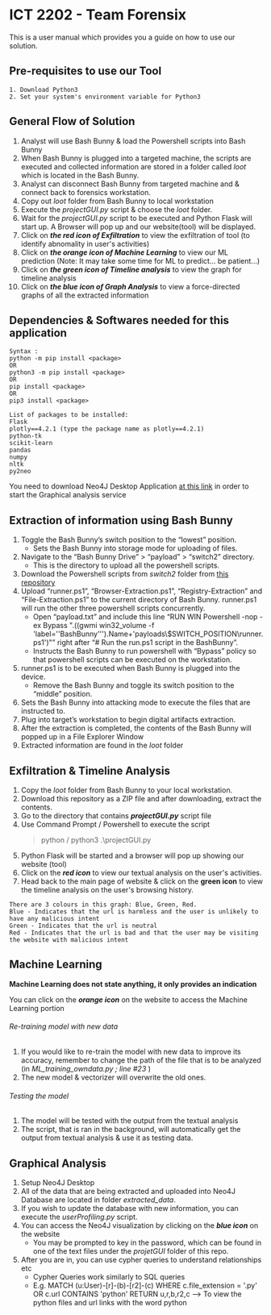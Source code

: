 # ICT 2202 - Team Forensix

This is a user manual which provides you a guide on how to use our solution. 

## Pre-requisites to use our Tool
```
1. Download Python3
2. Set your system's environment variable for Python3
```

## General Flow of Solution
1. Analyst will use Bash Bunny & load the Powershell scripts into Bash Bunny
2. When Bash Bunny is plugged into a targeted machine, the scripts are executed and collected information are stored in a folder called *loot* which is located in the Bash Bunny.
3. Analyst can disconnect Bash Bunny from targeted machine and & connect back to forensics workstation. 
4. Copy out *loot* folder from Bash Bunny to local workstation
5. Execute the *projectGUI.py* script & choose the *loot* folder.
6. Wait for the *projectGUI.py* script to be executed and Python Flask will start up. A Browser will pop up and our website(tool) will be displayed. 
7. Click on ***the red icon of Exfiltration*** to view the exfiltration of tool (to identify abnomality in user's activities)
8. Click on ***the orange icon of Machine Learning*** to view our ML prediction (Note: It may take some time for ML to predict... be patient...)
9. Click on ***the green icon of Timeline analysis*** to view the graph for timeline analysis
10. Click on ***the blue icon of Graph Analysis*** to view a force-directed graphs of all the extracted information 

## Dependencies & Softwares needed for this application
```
Syntax : 
python -m pip install <package> 
OR
python3 -m pip install <package>
OR
pip install <package>
OR
pip3 install <package>

List of packages to be installed:
Flask
plotly==4.2.1 (type the package name as plotly==4.2.1)
python-tk
scikit-learn
pandas
numpy
nltk
py2neo
```
You need to download Neo4J Desktop Application [at this link](https://neo4j.com/developer/neo4j-desktop/) in order to start the Graphical analysis service


## Extraction of information using Bash Bunny
1. Toggle the Bash Bunny’s switch position to the “lowest” position.
    - Sets the Bash Bunny into storage mode for uploading of files.
2. Navigate to the “Bash Bunny Drive” > “payload” > “switch2” directory.
    - This is the directory to upload all the powershell scripts.
5. Download the Powershell scripts from *switch2* folder from [this repository](https://github.com/wanitaqing/forensix-2202)
6. Upload “runner.ps1”, “Browser-Extraction.ps1”, “Registry-Extraction” and “File-Extraction.ps1” to the current directory of Bash Bunny.
runner.ps1 will run the other three powershell scripts concurrently.
    - Open “payload.txt” and include this line “RUN WIN Powershell -nop -ex Bypass ".((gwmi win32_volume -f 'label=''BashBunny''').Name+'payloads\\$SWITCH_POSITION\runner.ps1')"” right after “# Run the run.ps1 script in the BashBunny”.
    - Instructs the Bash Bunny to run powershell with “Bypass” policy so that powershell scripts can be executed on the workstation.
9. runner.ps1 is to be executed when Bash Bunny is plugged into the device.
    - Remove the Bash Bunny and toggle its switch position to the “middle” position.
11. Sets the Bash Bunny into attacking mode to execute the files that are instructed to.
12. Plug into target’s workstation to begin digital artifacts extraction.
13. After the extraction is completed, the contents of the Bash Bunny will popped up in a File Explorer Window
14. Extracted information are found in the *loot* folder

## Exfiltration & Timeline Analysis
1. Copy the *loot* folder from Bash Bunny to your local workstation.
2. Download this repository as a ZIP file and after downloading, extract the contents.
3. Go to the directory that contains ***projectGUI.py*** script file
4. Use Command Prompt / Powershell to execute the script 
    > python / python3 .\projectGUI.py
5. Python Flask will be started and a browser will pop up showing our website (tool)
6. Click on the ***red icon*** to view our textual analysis on the user's activities. 
7. Head back to the main page of website & click on the **green icon** to view the timeline analysis on the user's browsing history. 
```
There are 3 colours in this graph: Blue, Green, Red.
Blue - Indicates that the url is harmless and the user is unlikely to have any malicious intent
Green - Indicates that the url is neutral
Red - Indicates that the url is bad and that the user may be visiting the website with malicious intent
```
## Machine Learning
__Machine Learning does not state anything, it only provides an indication__

You can click on the ***orange icon*** on the website to access the Machine Learning portion
###### Re-training model with new data
1. If you would like to re-train the model with new data to improve its accuracy, remember to change the path of the file that is to be analyzed (in *ML_training_owndata.py ; line #23* )
2. The new model & vectorizer will overwrite the old ones.

###### Testing the model
1. The model will be tested with the output from the textual analysis
2. The script, that is ran in the background, will automatically get the output from textual analysis & use it as testing data.

## Graphical Analysis
1. Setup Neo4J Desktop
2. All of the data that are being extracted and uploaded into Neo4J Database are located in folder *extracted_data*.
3. If you wish to update the database with new information, you can execute the *userProfiling.py* script.
4. You can access the Neo4J visualization by clicking on the ***blue icon*** on the website
    - You may be prompted to key in the password, which can be found in one of the text files under the *projetGUI* folder of this repo. 
5. After you are in, you can use cypher queries to understand relationships etc
    - Cypher Queries work similarly to SQL queries
    - E.g.  MATCH (u:User)-[r]-(b)-[r2]-(c) WHERE c.file_extension = '.py' OR c.url CONTAINS 'python' RETURN u,r,b,r2,c --> To view the python files and url links with the word python
